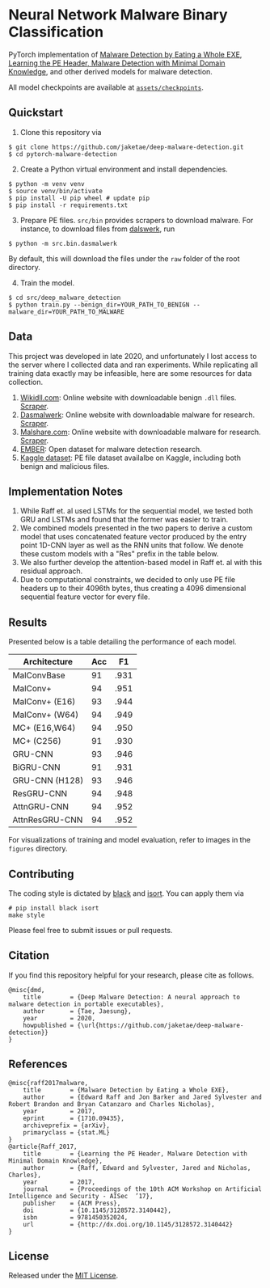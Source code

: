 # Neural Network Malware Binary Classification

PyTorch implementation of [Malware Detection by Eating a Whole EXE](https://arxiv.org/abs/1710.09435), [Learning the PE Header, Malware Detection with Minimal Domain Knowledge](https://arxiv.org/abs/1709.01471), and other derived models for malware detection.

All model checkpoints are available at [`assets/checkpoints`](assets/checkpoints).

## Quickstart

1. Clone this repository via

```
$ git clone https://github.com/jaketae/deep-malware-detection.git
$ cd pytorch-malware-detection
```

2. Create a Python virtual environment and install dependencies.

```
$ python -m venv venv
$ source venv/bin/activate
$ pip install -U pip wheel # update pip
$ pip install -r requirements.txt
```

3. Prepare PE files. `src/bin` provides scrapers to download malware. For instance, to download files from [dalswerk](https://das-malwerk.herokuapp.com), run

```
$ python -m src.bin.dasmalwerk
```

By default, this will download the files under the `raw` folder of the root directory.

4. Train the model.

```
$ cd src/deep_malware_detection
$ python train.py --benign_dir=YOUR_PATH_TO_BENIGN --malware_dir=YOUR_PATH_TO_MALWARE
```

## Data

This project was developed in late 2020, and unfortunately I lost access to the server where I collected data and ran experiments. While replicating all training data exactly may be infeasible, here are some resources for data collection.

1. [Wikidll.com](https://wikidll.com): Online website with downloadable benign `.dll` files. [Scraper](src/bin/dll.py).
2. [Dasmalwerk](https://das-malwerk.herokuapp.com): Online website with downloadable malware for research. [Scraper](src/bin/dasmalwerk.py).
3. [Malshare.com](https://malshare.com): Online website with downloadable malware for research. [Scraper](src/bin/malshare.py).
4. [EMBER](https://github.com/elastic/ember): Open dataset for malware detection research.
5. [Kaggle dataset](https://www.kaggle.com/datasets/amauricio/pe-files-malwares): PE file dataset availalbe on Kaggle, including both benign and malicious files.


## Implementation Notes

1. While Raff et. al used LSTMs for the sequential model, we tested both GRU and LSTMs and found that the former was easier to train.
2. We combined models presented in the two papers to derive a custom model that uses concatenated feature vector produced by the entry point 1D-CNN layer as well as the RNN units that follow. We denote these custom models with a "Res" prefix in the table below.
3. We also further develop the attention-based model in Raff et. al with this residual approach.
4. Due to computational constraints, we decided to only use PE file headers up to their 4096th bytes, thus creating a 4096 dimensional sequential feature vector for every file.

## Results

Presented below is a table detailing the performance of each model.

| Architecture   | Acc | F1   |
| -------------- | --- | ---- |
| MalConvBase    | 91  | .931 |
| MalConv+       | 94  | .951 |
| MalConv+ (E16) | 93  | .944 |
| MalConv+ (W64) | 94  | .949 |
| MC+ (E16,W64)  | 94  | .950 |
| MC+ (C256)     | 91  | .930 |
| GRU-CNN        | 93  | .946 |
| BiGRU-CNN      | 91  | .931 |
| GRU-CNN (H128) | 93  | .946 |
| ResGRU-CNN     | 94  | .948 |
| AttnGRU-CNN    | 94  | .952 |
| AttnResGRU-CNN | 94  | .952 |

For visualizations of training and model evaluation, refer to images in the `figures` directory.

## Contributing

The coding style is dictated by [black](https://black.readthedocs.io/en/stable/) and [isort](https://pycqa.github.io/isort/). You can apply them via 

```
# pip install black isort
make style
```

Please feel free to submit issues or pull requests.

## Citation

If you find this repository helpful for your research, please cite as follows.

```
@misc{dmd,
	title        = {Deep Malware Detection: A neural approach to malware detection in portable executables},
	author       = {Tae, Jaesung},
	year         = 2020,
	howpublished = {\url{https://github.com/jaketae/deep-malware-detection}}
}
```

## References

```
@misc{raff2017malware,
	title        = {Malware Detection by Eating a Whole EXE},
	author       = {Edward Raff and Jon Barker and Jared Sylvester and Robert Brandon and Bryan Catanzaro and Charles Nicholas},
	year         = 2017,
	eprint       = {1710.09435},
	archiveprefix = {arXiv},
	primaryclass = {stat.ML}
}
@article{Raff_2017,
	title        = {Learning the PE Header, Malware Detection with Minimal Domain Knowledge},
	author       = {Raff, Edward and Sylvester, Jared and Nicholas, Charles},
	year         = 2017,
	journal      = {Proceedings of the 10th ACM Workshop on Artificial Intelligence and Security - AISec  ’17},
	publisher    = {ACM Press},
	doi          = {10.1145/3128572.3140442},
	isbn         = 9781450352024,
	url          = {http://dx.doi.org/10.1145/3128572.3140442}
}
```

## License

Released under the [MIT License](LICENSE).
